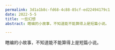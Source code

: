 ```yaml
---
permalink: 3d1a1b8c-fd68-4c88-85cf-ed22494179c1
date: 2022-5-5
title: 一些幻想
abstract: 瞎编的小故事，不知道能不能算得上是短篇小说。

---
```


瞎编的小故事，不知道能不能算得上是短篇小说。